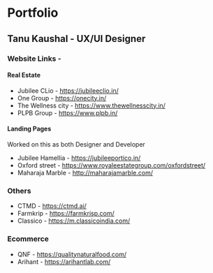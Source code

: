 # Portfolio

## Tanu Kaushal - UX/UI Designer 

### Website Links -

#### Real Estate 
- Jubilee CLio - https://jubileeclio.in/
- One Group - https://onecity.in/
- The Wellness city - https://www.thewellnesscity.in/
- PLPB Group - https://www.plpb.in/

#### Landing Pages 
Worked on this as both Designer and Developer 
- Jubilee Hamellia - https://jubileeportico.in/
- Oxford street - https://www.royaleestategroup.com/oxfordstreet/
- Maharaja Marble - http://maharajamarble.com/


### Others
- CTMD - https://ctmd.ai/
- Farmkrip - https://farmkrisp.com/
- Classico - https://m.classicoindia.com/


### Ecommerce 
- QNF - https://qualitynaturalfood.com/
- Arihant - https://arihantlab.com/



